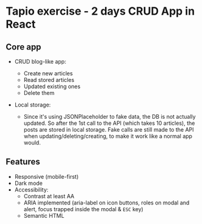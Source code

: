 # Tapio exercise - 2 days CRUD App in React

## Core app

- CRUD blog-like app:

  - Create new articles
  - Read stored articles
  - Updated existing ones
  - Delete them

- Local storage:

  - Since it's using JSONPlaceholder to fake data, the DB is not actually updated. So after the 1st call to the API (which takes 10 articles), the posts are stored in local storage. Fake calls are still made to the API when updating/deleting/creating, to make it work like a normal app would.

## Features 

- Responsive (mobile-first) 
- Dark mode
- Accessibility:
  - Contrast at least AA
  - ARIA implemented (aria-label on icon buttons, roles on modal and alert, focus trapped inside the modal & `ESC` key)
  - Semantic HTML
